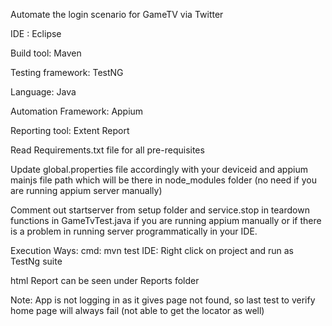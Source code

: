Automate the login scenario  for  GameTV via Twitter

IDE :  Eclipse

Build tool: Maven

Testing framework: TestNG

Language: Java

Automation Framework: Appium

Reporting tool: Extent  Report


Read Requirements.txt file for all pre-requisites

 Update global.properties file accordingly with  your deviceid and appium mainjs file path which will be there in node_modules folder (no need if you are running appium server manually)
 
 Comment out startserver from setup folder and service.stop in teardown functions in GameTvTest.java if you are running appium manually or if there is a problem in running server programmatically in your IDE.
 
 Execution Ways:
 cmd: mvn test
 IDE: Right click on project and run as TestNg suite
 
 html Report can be seen under Reports folder
 
 Note: App is not logging in as it gives page not found, so last test to verify home page will always fail (not able to get the locator as well)
